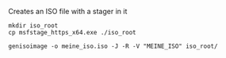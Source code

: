 
Creates an ISO file with a stager in it

```
mkdir iso_root
cp msfstage_https_x64.exe ./iso_root

genisoimage -o meine_iso.iso -J -R -V "MEINE_ISO" iso_root/

```
